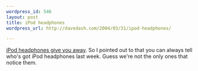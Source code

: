 ```yaml
---
wordpress_id: 546
layout: post
title: iPod headphones
wordpress_url: http://davedash.com/2004/03/31/ipod-headphones/

---
```


<a href="http://www.macnn.com/news/24028">iPod headphones give you away</a>.  So I pointed out to  that you can always tell who's got iPod headphones last week.  Guess we're not the only ones that notice them.
